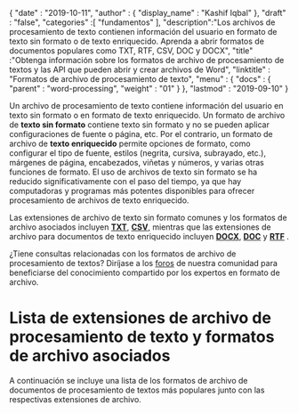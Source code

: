 {
  "date" : "2019-10-11",
  "author" : {
    "display_name" : "Kashif Iqbal"
},
  "draft" : "false",
  "categories" :[ "fundamentos" ],
  "description":"Los archivos de procesamiento de texto contienen información del usuario en formato de texto sin formato o de texto enriquecido. Aprenda a abrir formatos de documentos populares como TXT, RTF, CSV, DOC y DOCX",
  "title" :"Obtenga información sobre los formatos de archivo de procesamiento de textos y las API que pueden abrir y crear archivos de Word",
  "linktitle" : "Formatos de archivo de procesamiento de texto",
  "menu" : {
    "docs" : {
      "parent" : "word-processing",
      "weight" : "01"
}
},
  "lastmod" : "2019-09-10"
}


Un archivo de procesamiento de texto contiene información del usuario en texto sin formato o en formato de texto enriquecido. Un formato de archivo de **texto sin formato** contiene texto sin formato y no se pueden aplicar configuraciones de fuente o página, etc. Por el contrario, un formato de archivo de **texto enriquecido** permite opciones de formato, como configurar el tipo de fuente, estilos (negrita, cursiva, subrayado, etc.), márgenes de página, encabezados, viñetas y números, y varias otras funciones de formato. El uso de archivos de texto sin formato se ha reducido significativamente con el paso del tiempo, ya que hay computadoras y programas más potentes disponibles para ofrecer procesamiento de archivos de texto enriquecido.

Las extensiones de archivo de texto sin formato comunes y los formatos de archivo asociados incluyen **[TXT](/es/word-processing/txt/)**, **[CSV](/es/spreadsheet/csv/)**, mientras que las extensiones de archivo para documentos de texto enriquecido incluyen **[DOCX](/es/word-processing/docx/)**, **[DOC](/es/word-processing/doc/)** y **[RTF](/es/word-processing/rtf/)** .

¿Tiene consultas relacionadas con los formatos de archivo de procesamiento de textos? Diríjase a los [foros](https://forum.fileformat.com/c/word-processing/5) de nuestra comunidad para beneficiarse del conocimiento compartido por los expertos en formato de archivo.

# Lista de extensiones de archivo de procesamiento de texto y formatos de archivo asociados

A continuación se incluye una lista de los formatos de archivo de documentos de procesamiento de textos más populares junto con las respectivas extensiones de archivo.

